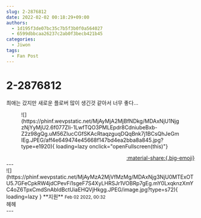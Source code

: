 ```yaml
---
slug: 2-2876812
date: 2022-02-02 00:18:29+09:00
authors:
  - 1d195f3de07bc35c7b5f3b0f0a564027
  - 6599dbbcaa26237c2ab0f3becb421b45
categories:
  - Jiwon
tags:
  - Fan Post
---
```


# 2-2876812

<div class="post-container" markdown="1">
<div class="content-container md-sidebar__scrollwrap" markdown="1">

최애는 갔지만 새로운 플로버 많이 생긴것 같아서 너무 좋다...
<figure markdown="1">
![](https://phinf.wevpstatic.net/MjAyMjA2MjBfNDkg/MDAxNjU1NjgzNjYyMjU2.6f077ZIi-1LwfTQO3PMLEpdr8CdniubeBxb-Z2z98gQg.uM56ZIucCGfSKAcRtaqzguqDQqBnk7j1BCsQhJeGmlEg.JPEG/aff4e649474e45668f147bd4ea2bba8a845.jpg?type=e1920){ loading=lazy onclick="openFullscreen(this)"}
</figure>


</div>
</div>

<div style="text-align: right;" markdown="1">
<a href="https://weverse.io/fromis9/fanpost/2-2876812" style="text-align: right;">:material-share:{.big-emoji}</a>
</div>
---

<div class="comments-container md-sidebar__scrollwrap" markdown="1">
<div class="comment" markdown="1">
<div class='id-container' markdown="1">
![](https://phinf.wevpstatic.net/MjAyMzA2MjVfMzMg/MDAxNjg3NjU0MTExOTU5.7GFeCpkRW4jdCPevFi1sgeF7S4XyLHRSJr1VOBRp7gEg.mY0LxqknzXmYC4oZ6TpxCmdSnAbldBctUiaEHQVjHkgg.JPEG/image.jpg?type=s72){ loading=lazy }
**<span class="artist">지원</span>** <small>Feb 02 2022, 00:32</small><br>
</div>
<div class='comment-body' markdown="1">
헤헤
</div>
</div>
</div>
---
